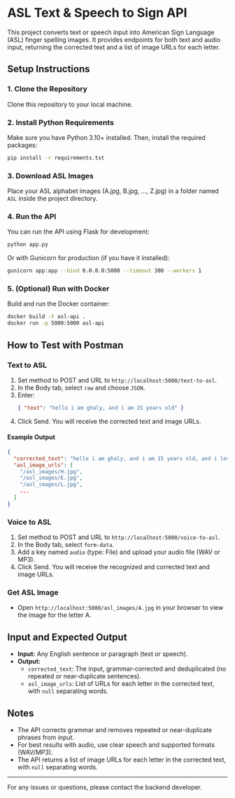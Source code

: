 # ASL Text & Speech to Sign API

This project converts text or speech input into American Sign Language (ASL) finger spelling images. It provides endpoints for both text and audio input, returning the corrected text and a list of image URLs for each letter.

## Setup Instructions

### 1. Clone the Repository
Clone this repository to your local machine.

### 2. Install Python Requirements
Make sure you have Python 3.10+ installed. Then, install the required packages:
```bash
pip install -r requirements.txt
```

### 3. Download ASL Images
Place your ASL alphabet images (A.jpg, B.jpg, ..., Z.jpg) in a folder named `ASL` inside the project directory.

### 4. Run the API
You can run the API using Flask for development:
```bash
python app.py
```
Or with Gunicorn for production (if you have it installed):
```bash
gunicorn app:app --bind 0.0.0.0:5000 --timeout 300 --workers 1
```

### 5. (Optional) Run with Docker
Build and run the Docker container:
```bash
docker build -t asl-api .
docker run -p 5000:5000 asl-api
```

## How to Test with Postman

### Text to ASL
1. Set method to POST and URL to `http://localhost:5000/text-to-asl`.
2. In the Body tab, select `raw` and choose `JSON`.
3. Enter:
    ```json
    { "text": "hello i am ghaly, and i am 15 years old" }
    ```
4. Click Send. You will receive the corrected text and image URLs.

#### Example Output
```json
{
  "corrected_text": "hello i am ghaly, and i am 15 years old, and i love math",
  "asl_image_urls": [
    "/asl_images/H.jpg",
    "/asl_images/E.jpg",
    "/asl_images/L.jpg",
    ...
  ]
}
```

### Voice to ASL
1. Set method to POST and URL to `http://localhost:5000/voice-to-asl`.
2. In the Body tab, select `form-data`.
3. Add a key named `audio` (type: File) and upload your audio file (WAV or MP3).
4. Click Send. You will receive the recognized and corrected text and image URLs.

### Get ASL Image
- Open `http://localhost:5000/asl_images/A.jpg` in your browser to view the image for the letter A.

## Input and Expected Output
- **Input:** Any English sentence or paragraph (text or speech).
- **Output:**
  - `corrected_text`: The input, grammar-corrected and deduplicated (no repeated or near-duplicate sentences).
  - `asl_image_urls`: List of URLs for each letter in the corrected text, with `null` separating words.

## Notes
- The API corrects grammar and removes repeated or near-duplicate phrases from input.
- For best results with audio, use clear speech and supported formats (WAV/MP3).
- The API returns a list of image URLs for each letter in the corrected text, with `null` separating words.

---

For any issues or questions, please contact the backend developer. 
